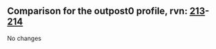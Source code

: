 ## Comparison for the outpost0 profile, rvn: [213](https://github.com/PRO100KatYT/FortniteProfileRevisions/tree/main/profiles/outpost0/213%20outpost0.json)-[214](https://github.com/PRO100KatYT/FortniteProfileRevisions/tree/main/profiles/outpost0/214%20outpost0.json)

No changes
